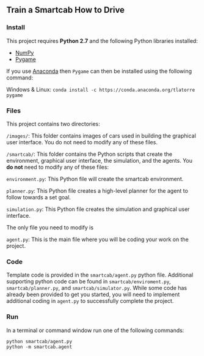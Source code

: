 ## Train a Smartcab How to Drive


### Install

This project requires **Python 2.7** and the following Python libraries installed:

- [NumPy](http://www.numpy.org/)
- [Pygame](https://www.pygame.org/wiki/GettingStarted)
    
If you use [Anaconda](https://www.continuum.io/downloads) then `Pygame` can then be installed using the following command:

Windows & Linux:
`conda install -c https://conda.anaconda.org/tlatorre pygame`


### Files

This project contains two directories:

`/images/`: This folder contains images of cars used in building the graphical user interface. You do not need to modify any of these files.

`/smartcab/`: This folder contains the Python scripts that create the environment, graphical user interface, the simulation, and the agents. You **do not**  need to modify any of these files:

`environment.py`: This Python file will create the smartcab environment.

`planner.py`: This Python file creates a high-level planner for the agent to follow towards a set goal.

`simulation.py`: This Python file creates the simulation and graphical user interface.

The only file you need to modify is

`agent.py`: This is the main file where you will be coding your work on the project.
    
### Code

Template code is provided in the `smartcab/agent.py` python file. Additional supporting python code can be found in `smartcab/enviroment.py`, `smartcab/planner.py`, and `smartcab/simulator.py`. While some code has already been provided to get you started, you will need to implement additional coding in `agent.py` to successfully complete the project.

### Run

In a terminal or command window run one of the following commands:

```python smartcab/agent.py```  
```python -m smartcab.agent```
